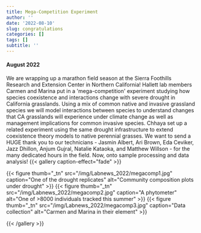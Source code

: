 ```yaml
---
title: Mega-Competition Experiment
author: ''
date: '2022-08-10'
slug: congratulations
categories: []
tags: []
subtitle: ''
---
```

#### August 2022

We are wrapping up a marathon field season at the Sierra Foothills Research and Extension Center in Northern California! Hallett lab members Carmen and Marina put in a 'mega-competition' experiment studying how species coexistence and interactions change with severe drought in California grasslands. Using a mix of common native and invasive grassland species we will model interactions between species to understand changes that CA grasslands will experience under climate change as well as management implications for common invasive species. Chhaya set up a related experiment using the same drought infrastructure to extend coexistence theory models to native perennial grasses. We want to send a HUGE thank you to our technicians - Jasmin Albert, Ari Brown, Eda Ceviker, Jazz Dhillon, Anjum Gujral, Natalie Kataoka, and Matthew Willson - for the many dedicated hours in the field. Now, onto sample processing and data analysis!
{{< gallery caption-effect="fade" >}}

{{< figure thumb="_tn" src="/img/Labnews_2022/megacomp1.jpg" caption="One of the drought replicates" alt="Community composition plots under drought" >}}
{{< figure thumb="_tn" src="/img/Labnews_2022/megacomp2.jpg" caption="A phytometer" alt="One of >8000 individuals tracked this summer" >}}
{{< figure thumb="_tn" src="/img/Labnews_2022/megacomp3.jpg" caption="Data collection" alt="Carmen and Marina in their element" >}}


{{< /gallery >}}

<!--more-->
